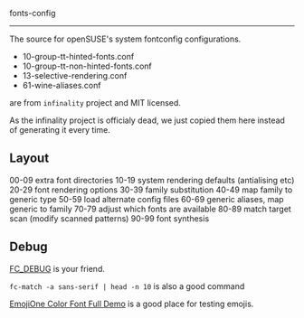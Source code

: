 fonts-config

------

The source for openSUSE's system fontconfig configurations.

* 10-group-tt-hinted-fonts.conf
* 10-group-tt-non-hinted-fonts.conf
* 13-selective-rendering.conf
* 61-wine-aliases.conf

are from `infinality` project and MIT licensed. 

As the infinality project is officialy dead, we just copied them here
instead of generating it every time.

## Layout

00-09 extra font directories
10-19 system rendering defaults (antialising etc)
20-29 font rendering options
30-39 family substitution
40-49 map family to generic type
50-59 load alternate config files
60-69 generic aliases, map generic to family
70-79 adjust which fonts are available
80-89 match target scan (modify scanned patterns)
90-99 font synthesis

## Debug

[FC_DEBUG](https://www.freedesktop.org/software/fontconfig/fontconfig-user.html#DEBUG) is your friend.

`fc-match -a sans-serif | head -n 10` is also a good command

[EmojiOne Color Font Full Demo](https://eosrei.github.io/emojione-color-font/full-demo.html) is a good place for testing emojis.
